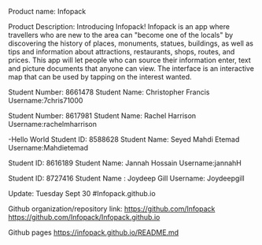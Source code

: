 Product name: Infopack

Product Description: Introducing Infopack! Infopack is an app where travellers who are new to the area can "become one of the locals" by discovering the history of places, monuments, statues, buildings, 
as well as tips and information about attractions, restaurants, shops, routes, and prices. 
This app will let people who can source their information enter, text and picture documents that anyone can view. 
The interface is an interactive map that can be used by tapping on the interest wanted.


Student Number: 8661478
Student Name: Christopher Francis
Username:7chris71000

Student Number: 8617981
Student Name: Rachel Harrison
Username:rachelmharrison

-Hello World
Student ID: 8588628
Student Name: Seyed Mahdi Etemad
Username:Mahdietemad

Student ID: 8616189
Student Name: Jannah Hossain
Username:jannahH

Student ID: 8727416 
Student Name : Joydeep Gill
Username: Joydeepgill

Update: Tuesday Sept 30
#Infopack.github.io

Github organization/repository link:
https://github.com/Infopack
https://github.com/Infopack/Infopack.github.io


Github pages
https://infopack.github.io/README.md
